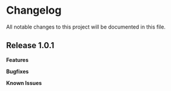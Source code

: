 # Changelog

All notable changes to this project will be documented in this file.

## Release 1.0.1

**Features**

**Bugfixes**

**Known Issues**
